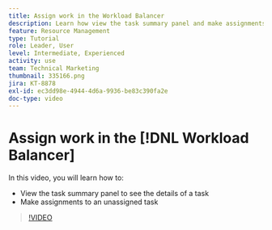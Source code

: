 ```yaml
---
title: Assign work in the Workload Balancer
description: Learn how view the task summary panel and make assignments to an unassigned task.
feature: Resource Management
type: Tutorial
role: Leader, User
level: Intermediate, Experienced
activity: use
team: Technical Marketing
thumbnail: 335166.png
jira: KT-8878
exl-id: ec3dd98e-4944-4d6a-9936-be83c390fa2e
doc-type: video
---
```

# Assign work in the [!DNL Workload Balancer]

In this video, you will learn how to:

* View the task summary panel to see the details of a task
* Make assignments to an unassigned task


>[!VIDEO](https://video.tv.adobe.com/v/335166/?quality=12&learn=on)
